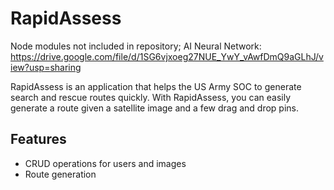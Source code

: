 # RapidAssess
Node modules not included in repository;
AI Neural Network: https://drive.google.com/file/d/1SG6vjxoeg27NUE_YwY_vAwfDmQ9aGLhJ/view?usp=sharing

RapidAssess is an application that helps the US Army SOC to generate search and rescue routes quickly. With RapidAssess, you can easily generate a route given a satellite image and a few drag and drop pins.

## Features

* CRUD operations for users and images
* Route generation
